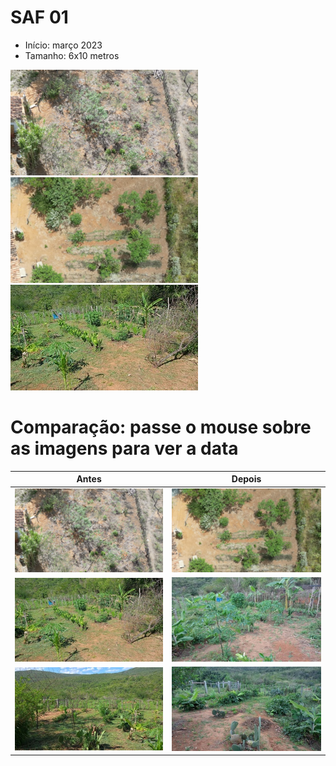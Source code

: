 # SAF 01

- Início: março 2023
- Tamanho: 6x10 metros

<p float="left">
	<a title="Outubro 2022" href="../figuras/saf01/saf01_2022_10.png" target="_blank">
        <img src="../figuras/saf01/thumbnails/saf01_2022_10.png" alt="Thumbnail" />
    </a>
	<a title="Março 2023" href="../figuras/saf01/saf01_2023_03.png" target="_blank">
        <img src="../figuras/saf01/thumbnails/saf01_2023_03.png" alt="Thumbnail" />
    </a>	
    <a title="Janeiro 2024 direita" href="../figuras/saf01/2024_01_depois_da_poda.jpeg" target="_blank">
        <img src="../figuras/saf01/thumbnails/2024_01_depois_da_poda.jpeg" alt="Thumbnail" />
    </a>
</p>

# Comparação: passe o mouse sobre as imagens para ver a data
| Antes | Depois |
|----------|----------|
|  <a title="Outubro 2022" href="../figuras/saf01/saf01_2022_10.png" target="_blank"> <img src="../figuras/saf01/thumbnails/saf01_2022_10.png" alt="Thumbnail" /></a> | <a title="Março 2023" href="../figuras/saf01/saf01_2023_03.png" target="_blank"> <img src="../figuras/saf01/thumbnails/saf01_2023_03.png" alt="Thumbnail" /> </a> |
| <a title="Janeiro 2024 direita" href="../figuras/saf01/2024_01_depois_da_poda.jpeg" target="_blank"> <img src="../figuras/saf01/thumbnails/2024_01_depois_da_poda.jpeg" alt="Thumbnail" /> </a> |  <a title="Maio, 31, direita" href="../figuras/saf01/2024_05_31_direita.jpeg" target="_blank"> <img src="../figuras/saf01/thumbnails/2024_05_31_direita.jpeg" alt="Thumbnail" /></a> | 
| <a title="Janeiro 2024 esquerda" href="../figuras/saf01/2024_01_31_esquerda.jpeg" target="_blank"> <img src="../figuras/saf01/thumbnails/2024_01_31_esquerda.jpeg" alt="Thumbnail" /> </a> |  <a title="Maio, 31, direita" href="../figuras/saf01/2024_05_31_esquerda.jpeg" target="_blank"> <img src="../figuras/saf01/thumbnails/2024_05_31_esquerda.jpeg" alt="Thumbnail" /></a> | 
